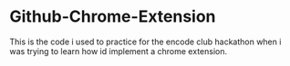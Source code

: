 # Github-Chrome-Extension
This is the code i used to practice for the encode club hackathon when i was trying to learn how id implement a chrome extension.